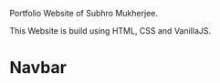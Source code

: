 Portfolio Website of Subhro Mukherjee.

This Website is build using HTML, CSS and VanillaJS.

# Navbar
